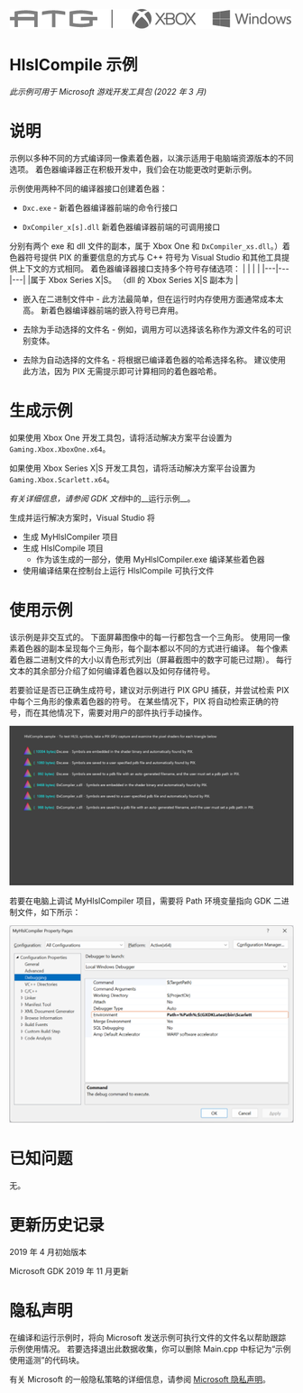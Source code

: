 ![](./media/image1.png)

# HlslCompile 示例

*此示例可用于 Microsoft 游戏开发工具包 (2022 年 3 月)*

# 说明

示例以多种不同的方式编译同一像素着色器，以演示适用于电脑端资源版本的不同选项。 着色器编译器正在积极开发中，我们会在功能更改时更新示例。

示例使用两种不同的编译器接口创建着色器：

- `Dxc.exe` - 新着色器编译器前端的命令行接口

- `DxCompiler_x[s].dll` 新着色器编译器前端的可调用接口

分别有两个 exe 和 dll 文件的副本，属于 Xbox One 和
`DxCompiler_xs.dll`。）着色器符号提供 PIX 的重要信息的方式与 C++ 符号为 Visual Studio 和其他工具提供上下文的方式相同。 着色器编译器接口支持多个符号存储选项：
| | | |
|---|---|---|
|属于 Xbox Series X|S。 （dll 的 Xbox Series X|S 副本为 |


- 嵌入在二进制文件中 - 此方法最简单，但在运行时内存使用方面通常成本太高。 新着色器编译器前端的嵌入符号已弃用。

- 去除为手动选择的文件名 - 例如，调用方可以选择该名称作为源文件名的可识别变体。

- 去除为自动选择的文件名 - 将根据已编译着色器的哈希选择名称。 建议使用此方法，因为 PIX 无需提示即可计算相同的着色器哈希。

# 生成示例

如果使用 Xbox One 开发工具包，请将活动解决方案平台设置为 `Gaming.Xbox.XboxOne.x64`。

如果使用 Xbox Series X|S 开发工具包，请将活动解决方案平台设置为 `Gaming.Xbox.Scarlett.x64`。

*有关详细信息，请参阅* *GDK 文档*中的__运行示例__。&nbsp;

生成并运行解决方案时，Visual Studio 将

- 生成 MyHlslCompiler 项目
- 生成 HlslCompile 项目
   - 作为该生成的一部分，使用 MyHlslCompiler.exe 编译某些着色器
- 使用编译结果在控制台上运行 HlslCompile 可执行文件

# 使用示例

该示例是非交互式的。 下面屏幕图像中的每一行都包含一个三角形。 使用同一像素着色器的副本呈现每个三角形，每个副本都以不同的方式进行编译。 每个像素着色器二进制文件的大小以青色形式列出（屏幕截图中的数字可能已过期）。 每行文本的其余部分介绍了如何编译着色器以及如何存储符号。

若要验证是否已正确生成符号，建议对示例进行 PIX GPU 捕获，并尝试检索 PIX 中每个三角形的像素着色器的符号。 在某些情况下，PIX 将自动检索正确的符号，而在其他情况下，需要对用户的部件执行手动操作。

![](./media/image3.png)

若要在电脑上调试 MyHlslCompiler 项目，需要将 Path 环境变量指向 GDK 二进制文件，如下所示：

![MyHlslCompiler 设置](./media/MyHlslCompiler-settings.png)

# 已知问题

无。

# 更新历史记录

2019 年 4 月初始版本

Microsoft GDK 2019 年 11 月更新

# 隐私声明

在编译和运行示例时，将向 Microsoft 发送示例可执行文件的文件名以帮助跟踪示例使用情况。 若要选择退出此数据收集，你可以删除 Main.cpp 中标记为&ldquo;示例使用遥测&rdquo;的代码块。

有关 Microsoft 的一般隐私策略的详细信息，请参阅 [Microsoft 隐私声明](https://privacy.microsoft.com/en-us/privacystatement/)。


